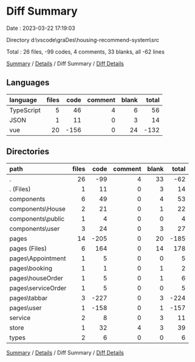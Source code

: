 # Diff Summary

Date : 2023-03-22 17:19:03

Directory d:\\vscode\\graDes\\housing-recommend-system\\src

Total : 26 files,  -99 codes, 4 comments, 33 blanks, all -62 lines

[Summary](results.md) / [Details](details.md) / Diff Summary / [Diff Details](diff-details.md)

## Languages
| language | files | code | comment | blank | total |
| :--- | ---: | ---: | ---: | ---: | ---: |
| TypeScript | 5 | 46 | 4 | 6 | 56 |
| JSON | 1 | 11 | 0 | 3 | 14 |
| vue | 20 | -156 | 0 | 24 | -132 |

## Directories
| path | files | code | comment | blank | total |
| :--- | ---: | ---: | ---: | ---: | ---: |
| . | 26 | -99 | 4 | 33 | -62 |
| . (Files) | 1 | 11 | 0 | 3 | 14 |
| components | 6 | 49 | 0 | 4 | 53 |
| components\\House | 2 | 21 | 0 | 1 | 22 |
| components\\public | 1 | 4 | 0 | 0 | 4 |
| components\\user | 3 | 24 | 0 | 3 | 27 |
| pages | 14 | -205 | 0 | 20 | -185 |
| pages (Files) | 6 | 164 | 0 | 14 | 178 |
| pages\\Appointment | 1 | 5 | 0 | 0 | 5 |
| pages\\booking | 1 | 1 | 0 | 1 | 2 |
| pages\\houseOrder | 1 | 5 | 0 | 1 | 6 |
| pages\\serviceOrder | 1 | 5 | 0 | 0 | 5 |
| pages\\tabbar | 3 | -227 | 0 | 3 | -224 |
| pages\\user | 1 | -158 | 0 | 1 | -157 |
| service | 2 | 8 | 0 | 3 | 11 |
| store | 1 | 32 | 4 | 3 | 39 |
| types | 2 | 6 | 0 | 0 | 6 |

[Summary](results.md) / [Details](details.md) / Diff Summary / [Diff Details](diff-details.md)